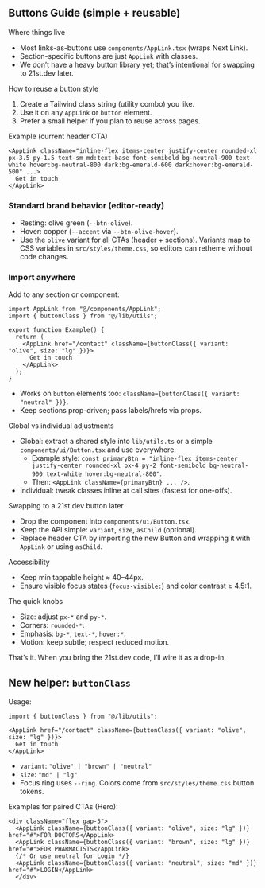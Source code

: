 ## Buttons Guide (simple + reusable)

Where things live
- Most links-as-buttons use `components/AppLink.tsx` (wraps Next Link).
- Section-specific buttons are just `AppLink` with classes.
- We don’t have a heavy button library yet; that’s intentional for swapping to 21st.dev later.

How to reuse a button style
1) Create a Tailwind class string (utility combo) you like.
2) Use it on any `AppLink` or `button` element.
3) Prefer a small helper if you plan to reuse across pages.

Example (current header CTA)
```tsx
<AppLink className="inline-flex items-center justify-center rounded-xl px-3.5 py-1.5 text-sm md:text-base font-semibold bg-neutral-900 text-white hover:bg-neutral-800 dark:bg-emerald-600 dark:hover:bg-emerald-500" ...>
  Get in touch
</AppLink>
```

### Standard brand behavior (editor‑ready)

- Resting: olive green (`--btn-olive`).
- Hover: copper (`--accent` via `--btn-olive-hover`).
- Use the `olive` variant for all CTAs (header + sections). Variants map to CSS variables in `src/styles/theme.css`, so editors can retheme without code changes.

### Import anywhere

Add to any section or component:

```tsx
import AppLink from "@/components/AppLink";
import { buttonClass } from "@/lib/utils";

export function Example() {
  return (
    <AppLink href="/contact" className={buttonClass({ variant: "olive", size: "lg" })}>
      Get in touch
    </AppLink>
  );
}
```

- Works on `button` elements too: `className={buttonClass({ variant: "neutral" })}`.
- Keep sections prop-driven; pass labels/hrefs via props.

Global vs individual adjustments
- Global: extract a shared style into `lib/utils.ts` or a simple `components/ui/Button.tsx` and use everywhere.
  - Example style: `const primaryBtn = "inline-flex items-center justify-center rounded-xl px-4 py-2 font-semibold bg-neutral-900 text-white hover:bg-neutral-800"`.
  - Then: `<AppLink className={primaryBtn} ... />`.
- Individual: tweak classes inline at call sites (fastest for one-offs).

Swapping to a 21st.dev button later
- Drop the component into `components/ui/Button.tsx`.
- Keep the API simple: `variant`, `size`, `asChild` (optional).
- Replace header CTA by importing the new Button and wrapping it with `AppLink` or using `asChild`.

Accessibility
- Keep min tappable height ≈ 40–44px.
- Ensure visible focus states (`focus-visible:`) and color contrast ≥ 4.5:1.

The quick knobs
- Size: adjust `px-*` and `py-*`.
- Corners: `rounded-*`.
- Emphasis: `bg-*`, `text-*`, `hover:*`.
- Motion: keep subtle; respect reduced motion.

That’s it. When you bring the 21st.dev code, I’ll wire it as a drop-in.

## New helper: `buttonClass`

Usage:

```tsx
import { buttonClass } from "@/lib/utils";

<AppLink href="/contact" className={buttonClass({ variant: "olive", size: "lg" })}>
  Get in touch
</AppLink>
```

- `variant`: `"olive" | "brown" | "neutral"`
- `size`: `"md" | "lg"`
- Focus ring uses `--ring`. Colors come from `src/styles/theme.css` button tokens.

Examples for paired CTAs (Hero):

```tsx
<div className="flex gap-5">
  <AppLink className={buttonClass({ variant: "olive", size: "lg" })} href="#">FOR DOCTORS</AppLink>
  <AppLink className={buttonClass({ variant: "brown", size: "lg" })} href="#">FOR PHARMACISTS</AppLink>
  {/* Or use neutral for Login */}
  <AppLink className={buttonClass({ variant: "neutral", size: "md" })} href="#">LOGIN</AppLink>
  </div>
```


